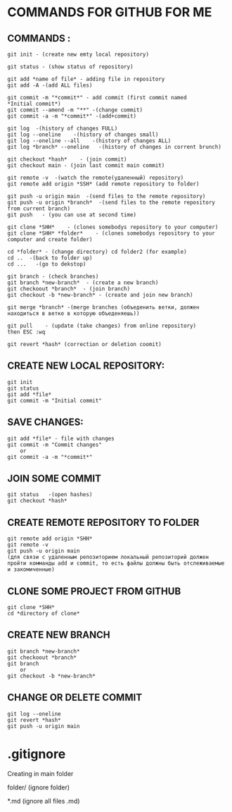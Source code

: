 # COMMANDS FOR GITHUB FOR ME


## COMMANDS :

    git init - (create new emty local repository)

    git status - (show status of repository)

    git add *name of file* - adding file in repository
    git add -A -(add ALL files)

    git commit -m "*commit*" - add commit (first commit named 
    *Initial commit*)
    git commit --amend -m "**" -(change commit)
    git commit -a -m "*commit*" -(add+commit)

    git log  -(history of changes FULL)
    git log --oneline    -(history of changes small)
    git log --oneline --all    -(history of changes ALL)
    git log *branch* --oneline   -(history of changes in corrent brunch)

    git checkout *hash*    - (join commit)
    git checkout main - (join last commit main commit)

    git remote -v  -(watch the remote(удаленный) repository)
    git remote add origin *SSH* (add remote repository to folder)

    git push -u origin main  -(send files to the remote repository)
    git push -u origin *branch*  -(send files to the remote repository from current branch)  
    git push   - (you can use at second time)

    git clone *SHH*    - (clones somebodys repository to your computer)
    git clone *SHH* *folder*    - (clones somebodys repository to your computer and create folder)

    cd *folder* - (change directory) cd folder2 (for example)
    cd ..  -(back to folder up)
    cd ...   -(go to dekstop)

    git branch - (check branches)
    git branch *new-branch*  - (create a new branch)
    git checkoout *branch*  - (join branch)
    git checkout -b *new-branch* - (create and join new branch)

    git merge *branch* -(merge branches (объеденить ветки, должен находиться в ветке в которую объеденяешь))

    git pull    - (update (take changes) from online repository)
    then ESC :wq

    git revert *hash* (correction or deletion coomit)


## CREATE NEW LOCAL REPOSITORY:

    git init
    git status
    git add *file*
    git commit -m "Initial commit"


## SAVE CHANGES:

    git add *file* - file with changes
    git commit -m "Commit changes"
        or
    git commit -a -m "*commit*"

## JOIN SOME COMMIT

    git status   -(open hashes)
    git checkout *hash* 


## CREATE REMOTE REPOSITORY TO FOLDER

    git remote add origin *SHH*
    git remote -v
    git push -u origin main
    (для связи с удаленным репозиторием локальный репозиторий должен пройти комманды add и commit, то есть файлы должны быть отслеживаемые и закомиченные)



## CLONE SOME PROJECT FROM GITHUB

    git clone *SHH*
    cd *directory of clone*


## CREATE NEW BRANCH

    git branch *new-branch*
    git checkoout *branch*
    git branch
        or
    git checkout -b *new-branch*


## CHANGE OR DELETE COMMIT

    git log --oneline
    git revert *hash*
    git push -u origin main


# .gitignore

Creating in main folder


folder/  (ignore folder)

*.md (ignore all files .md)